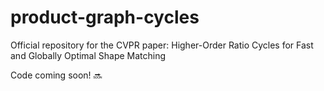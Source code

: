 # product-graph-cycles
Official repository for the CVPR paper: Higher-Order Ratio Cycles for Fast and Globally Optimal Shape Matching

Code coming soon! 🔜

